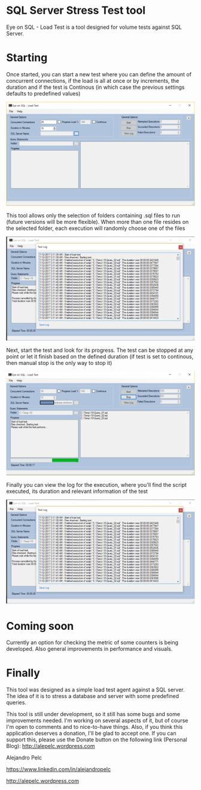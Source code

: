 # SQL Server Stress Test tool

Eye on SQL - Load Test is a tool designed for volume tests against SQL Server.

# Starting

Once started, you can start a new test where you can define the amount of concurrent connections, if the load is all at once or by increments, the duration and if the test is Continous (in which case the previous settings defaults to predefined values)

![alt text](Pics/Initial.png)

This tool allows only the selection of folders containing .sql files to run (future versions will be more flexible). When more than one file resides on the selected folder, each execution will randomly choose one of the files

![alt text](Pics/Logs.png)

Next, start the test and look for its progress. The test can be stopped at any point or let it finish based on the defined duration (if test is set to continous, then manual stop is the only way to stop it)

![alt text](Pics/Execution.png)

Finally you can view the log for the execution, where you'll find the script executed, its duration and relevant information of the test

![alt text](Pics/Logs.png)


# Coming soon

Currently an option for checking the metric of some counters is being developed. Also general improvements in performance and visuals.

# Finally

This tool was designed as a simple load test agent against a SQL server. The idea of it is to stress a database and server with some predefined queries.

This tool is still under development, so it still has some bugs and some improvements needed. I'm working on several aspects of it, but of course I'm open to comments and to nice-to-have things. Also, if you think this application deserves a donation, I'll be glad to accept one. If you can support this, please use the Donate button on the following link (Personal Blog): http://alepelc.wordpress.com

Alejandro Pelc

https://www.linkedin.com/in/alejandropelc

http://alepelc.wordpress.com
